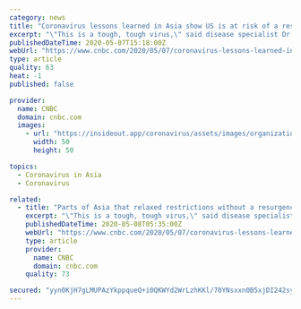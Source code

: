 ```yaml
---
category: news
title: "Coronavirus lessons learned in Asia show US is at risk of a resurge in cases as states reopen businesses"
excerpt: "\"This is a tough, tough virus,\" said disease specialist Dr. Dale Fisher. \"All it takes is one infected person and it spreads like wildfire.\""
publishedDateTime: 2020-05-07T15:18:00Z
webUrl: "https://www.cnbc.com/2020/05/07/coronavirus-lessons-learned-in-asia-show-us-is-at-risk-of-a-resurge-in-cases-as-states-reopen-businesses.html"
type: article
quality: 63
heat: -1
published: false

provider:
  name: CNBC
  domain: cnbc.com
  images:
    - url: "https://insideout.app/coronavirus/assets/images/organizations/cnbc.com-50x50.jpg"
      width: 50
      height: 50

topics:
  - Coronavirus in Asia
  - Coronavirus

related:
  - title: "Parts of Asia that relaxed restrictions without a resurgence in coronavirus cases did these three things"
    excerpt: "\"This is a tough, tough virus,\" said disease specialist Dr. Dale Fisher. \"All it takes is one infected person and it spreads like wildfire.\""
    publishedDateTime: 2020-05-08T05:35:00Z
    webUrl: "https://www.cnbc.com/2020/05/07/coronavirus-lessons-learned-in-asia-show-us-is-at-risk-of-a-resurge-in-cases-as-states-reopen-businesses.html"
    type: article
    provider:
      name: CNBC
      domain: cnbc.com
    quality: 73

secured: "yyn0KjH7gLMUPAzYkppqueQ+i0QKWYd2WrLzhKKl/70YNsxxn0B5xjDI242sybKyAduNliIxkSwPkCxUoWslKnYxXh26GLr+/PL43UcA+NebJP4Ixgmo8P4Q9rEML54BxgmqZCI3KFxmsqc1o6+rAPD/S/hb+etEeFVygLPLLgyreYFE297rGGdOz0V9ANkqklSd6dRhuI++NVHZs+K5yKPmHfXUIX+HxVsJYhEBQqA7+NjHvLAP/9cJ2wbSGXy0gyhv/e/16GT7qjhukPyR5HsDLFmRq+qmAyno/tjdkIieCra7wF/HJuc0xEu5f+MNgiGLSHJNREbdsHzzOowtB7Yuy4Td2nnyPPkx467C0zNGOQgnmP3gk+vhoQuJzsxe40uGYIU4yQbRGGDvRud6IskppAySzsafc8MbHNGUgAZ3sUPjiXw6rdxu3+7u6XlXOj8Lo+BGFQK7UZFCecy3uBEIE/CgDl63QkL50U7ADRw=;Nco38b4aYkuM/CLqcF0GdA=="
---
```


